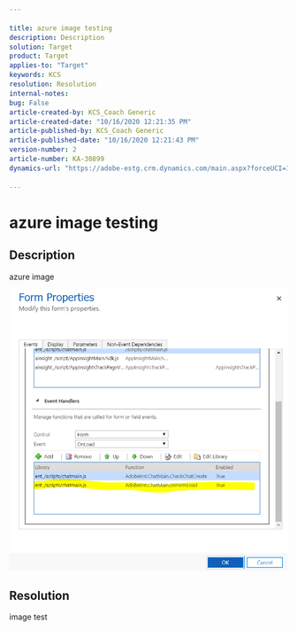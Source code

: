 ```yaml
---

title: azure image testing  
description: Description  
solution: Target  
product: Target  
applies-to: "Target"  
keywords: KCS  
resolution: Resolution  
internal-notes:   
bug: False  
article-created-by: KCS_Coach Generic  
article-created-date: "10/16/2020 12:21:35 PM"  
article-published-by: KCS_Coach Generic  
article-published-date: "10/16/2020 12:21:43 PM"  
version-number: 2  
article-number: KA-30899  
dynamics-url: "https://adobe-estg.crm.dynamics.com/main.aspx?forceUCI=1&pagetype=entityrecord&etn=knowledgearticle&id=53e7c720-aa0f-eb11-a813-002248049f6d"

---
```


# azure image testing

## Description

azure image

![](assets/___60e7c720-aa0f-eb11-a813-002248049f6d___.png)

## Resolution

image test
